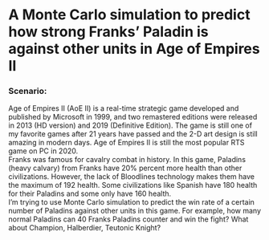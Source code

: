 # A Monte Carlo simulation to predict how strong Franks’ Paladin is against other units in Age of Empires II  </br>
### Scenario:</br>
Age of Empires II (AoE II) is a real-time strategic game developed and published by Microsoft in 1999, and two remastered editions were released in 2013 (HD version) and 2019 (Definitive Edition). The game is still one of my favorite games after 21 years have passed and the 2-D art design is still amazing in modern days. Age of Empires II is still the most popular RTS game on PC in 2020.</br>
Franks was famous for cavalry combat in history. In this game, Paladins (heavy calvary) from Franks have 20% percent more health than other civilizations. However, the lack of Bloodlines technology makes them have the maximum of 192 health. Some civilizations like Spanish have 180 health for their Paladins and some only have 160 health.</br>
I’m trying to use Monte Carlo simulation to predict the win rate of a certain number of Paladins against other units in this game. For example, how many normal Paladins can 40 Franks Paladins counter and win the fight? What about Champion, Halberdier, Teutonic Knight?</br>
